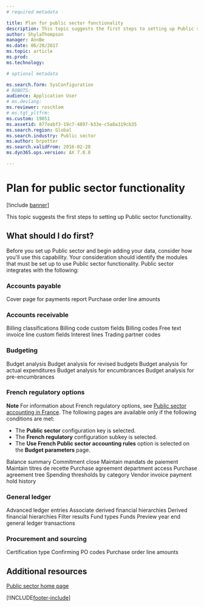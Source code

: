 ```yaml
---
# required metadata

title: Plan for public sector functionality
description: This topic suggests the first steps to setting up Public sector functionality.
author: ShylaThompson
manager: AnnBe
ms.date: 06/20/2017
ms.topic: article
ms.prod: 
ms.technology: 

# optional metadata

ms.search.form: SysConfiguration
# ROBOTS: 
audience: Application User
# ms.devlang: 
ms.reviewer: roschlom
# ms.tgt_pltfrm: 
ms.custom: 19851
ms.assetid: 877eabf3-19c7-4897-b33e-c5a8a319cb35
ms.search.region: Global
ms.search.industry: Public sector
ms.author: brpotter
ms.search.validFrom: 2016-02-28
ms.dyn365.ops.version: AX 7.0.0

---
```


# Plan for public sector functionality

[!include [banner](../includes/banner.md)]

This topic suggests the first steps to setting up Public sector functionality.

What should I do first?
-----------------------

Before you set up Public sector and begin adding your data, consider how you'll use this capability. Your consideration should identify the modules that must be set up to use Public sector functionality. Public sector integrates with the following: 

### Accounts payable

Cover page for payments report Purchase order line amounts

### Accounts receivable

Billing classifications Billing code custom fields Billing codes Free text invoice line custom fields Interest lines Trading partner codes

### Budgeting

Budget analysis Budget analysis for revised budgets Budget analysis for actual expenditures Budget analysis for encumbrances Budget analysis for pre-encumbrances

### French regulatory options

**Note** For information about French regulatory options, see [Public sector accounting in France](../localizations/emea-fra-public-sector-accounting.md). The following pages are available only if the following conditions are met:

-   The **Public sector** configuration key is selected.
-   The **French regulatory** configuration subkey is selected.
-   The **Use French Public sector accounting rules** option is selected on the **Budget parameters** page.

Balance summary Commitment close Maintain mandats de paiement Maintain titres de recette Purchase agreement department access Purchase agreement tree Spending thresholds by category Vendor invoice payment hold history

### General ledger

Advanced ledger entries Associate derived financial hierarchies Derived financial hierarchies Filter results Fund types Funds Preview year end general ledger transactions

### Procurement and sourcing

Certification type Confirming PO codes Purchase order line amounts



Additional resources
--------

[Public sector home page](public-sector-functionality.md)





[!INCLUDE[footer-include](../../includes/footer-banner.md)]